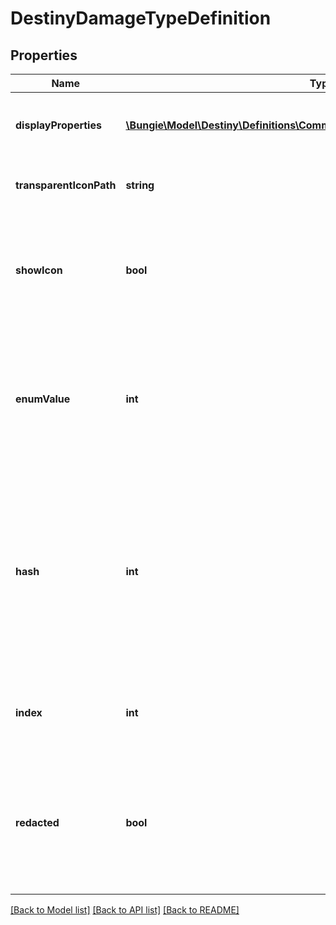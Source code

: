 # DestinyDamageTypeDefinition

## Properties
Name | Type | Description | Notes
------------ | ------------- | ------------- | -------------
**displayProperties** | [**\Bungie\Model\Destiny\Definitions\Common\DestinyDisplayPropertiesDefinition**](DestinyDisplayPropertiesDefinition.md) | The description of the damage type, icon etc... | [optional] 
**transparentIconPath** | **string** | A variant of the icon that is transparent and colorless. | [optional] 
**showIcon** | **bool** | If TRUE, the game shows this damage type&#39;s icon. Otherwise, it doesn&#39;t. Whether you show it or not is up to you. | [optional] 
**enumValue** | **int** | We have an enumeration for damage types for quick reference. This is the current definition&#39;s damage type enum value. | [optional] 
**hash** | **int** | The unique identifier for this entity. Guaranteed to be unique for the type of entity, but not globally.  When entities refer to each other in Destiny content, it is this hash that they are referring to. | [optional] 
**index** | **int** | The index of the entity as it was found in the investment tables. | [optional] 
**redacted** | **bool** | If this is true, then there is an entity with this identifier/type combination, but BNet is not yet allowed to show it. Sorry! | [optional] 

[[Back to Model list]](../README.md#documentation-for-models) [[Back to API list]](../README.md#documentation-for-api-endpoints) [[Back to README]](../README.md)


